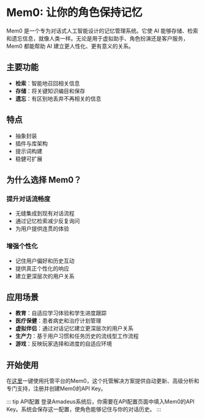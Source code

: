 # Mem0: 让你的角色保持记忆

Mem0 是一个专为对话式人工智能设计的记忆管理系统。它使 AI 能够存储、检索和遗忘信息，就像人类一样。无论是用于虚拟助手、角色扮演还是客户服务，Mem0 都能帮助 AI 建立更人性化、更有意义的关系。

## 主要功能

- **检索**：智能地召回相关信息
- **存储**：将关键知识编目和保存
- **遗忘**：有区别地丢弃不再相关的信息

## 特点

- 抽象封装
- 插件与库架构
- 提示词构建
- 稳健可扩展

## 为什么选择 Mem0？

### 提升对话流畅度

- 无缝集成到现有对话流程
- 通过记忆检索减少反复询问
- 为用户提供连贯的体验

### 增强个性化

- 记住用户偏好和历史互动
- 提供真正个性化的响应
- 建立更深层次的用户关系

## 应用场景

- **教育**：自适应学习体验和学生进度跟踪
- **医疗保健**：患者病史和治疗计划管理
- **虚拟伴侣**：通过对话记忆建立更深层次的用户关系
- **生产力**：基于用户习惯和任务历史的流线型工作流程
- **游戏**：反映玩家选择和进度的自适应环境

## 开始使用

在[这里](https://app.mem0.ai/)一键使用托管平台的Mem0，这个托管解决方案提供自动更新、高级分析和专门支持，注册并创建Mem0的API Key。

::: tip API配置
登录Amadeus系统后，你需要在API配置页面中填入Mem0的API Key。系统会保存这一配置，使角色能够记住与你的对话历史。
:::


